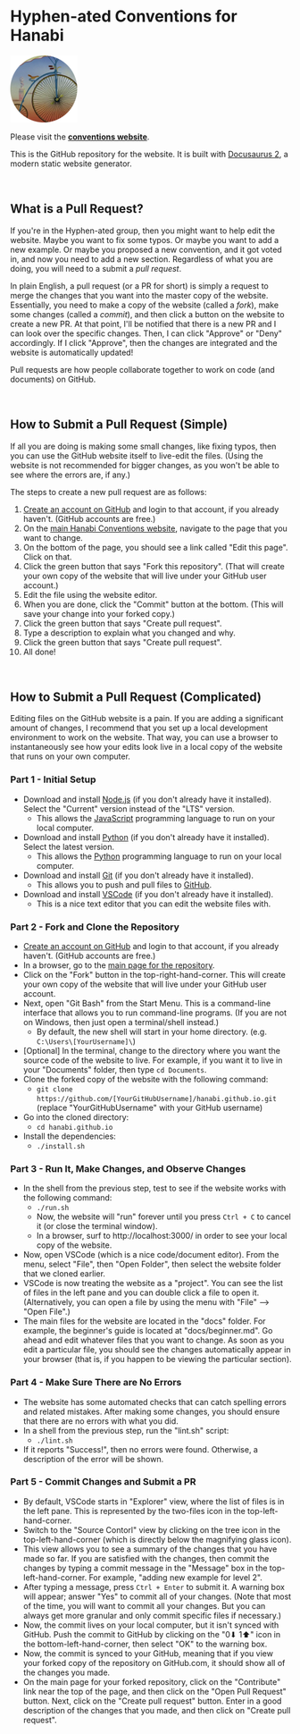 # Hyphen-ated Conventions for Hanabi

[![Hyphen-ated](/static/img/hyphenated-circle.png)](https://hanabi.github.io/)

Please visit the **[conventions website](https://hanabi.github.io/)**.

This is the GitHub repository for the website. It is built with [Docusaurus 2](https://v2.docusaurus.io/), a modern static website generator.

<br />

## What is a Pull Request?

If you're in the Hyphen-ated group, then you might want to help edit the website. Maybe you want to fix some typos. Or maybe you want to add a new example. Or maybe you proposed a new convention, and it got voted in, and now you need to add a new section. Regardless of what you are doing, you will need to a submit a *pull request*.

In plain English, a pull request (or a PR for short) is simply a request to merge the changes that you want into the master copy of the website. Essentially, you need to make a copy of the website (called a *fork*), make some changes (called a *commit*), and then click a button on the website to create a new PR. At that point, I'll be notified that there is a new PR and I can look over the specific changes. Then, I can click "Approve" or "Deny" accordingly. If I click "Approve", then the changes are integrated and the website is automatically updated!

Pull requests are how people collaborate together to work on code (and documents) on GitHub.

<br />

## How to Submit a Pull Request (Simple)

If all you are doing is making some small changes, like fixing typos, then you can use the GitHub website itself to live-edit the files. (Using the website is not recommended for bigger changes, as you won't be able to see where the errors are, if any.)

The steps to create a new pull request are as follows:

1. [Create an account on GitHub](https://github.com/join) and login to that account, if you already haven't. (GitHub accounts are free.)
1. On the [main Hanabi Conventions website](https://hanabi.github.io/), navigate to the page that you want to change.
1. On the bottom of the page, you should see a link called "Edit this page". Click on that.
1. Click the green button that says "Fork this repository". (That will create your own copy of the website that will live under your GitHub user account.)
1. Edit the file using the website editor.
1. When you are done, click the "Commit" button at the bottom. (This will save your change into your forked copy.)
1. Click the green button that says "Create pull request".
1. Type a description to explain what you changed and why.
1. Click the green button that says "Create pull request".
1. All done!

<br />

## How to Submit a Pull Request (Complicated)

Editing files on the GitHub website is a pain. If you are adding a significant amount of changes, I recommend that you set up a local development environment to work on the website. That way, you can use a browser to instantaneously see how your edits look live in a local copy of the website that runs on your own computer.

### Part 1 - Initial Setup

* Download and install [Node.js](https://nodejs.org/en/) (if you don't already have it installed). Select the "Current" version instead of the "LTS" version.
  * This allows the [JavaScript](https://www.javascript.com/) programming language to run on your local computer.
* Download and install [Python](https://www.python.org/downloads/) (if you don't already have it installed). Select the latest version.
  * This allows the [Python](https://www.python.org/) programming language to run on your local computer.
* Download and install [Git](https://git-scm.com/downloads) (if you don't already have it installed).
  * This allows you to push and pull files to [GitHub](https://github.com/).
* Download and install [VSCode](https://code.visualstudio.com/) (if you don't already have it installed).
  * This is a nice text editor that you can edit the website files with.

### Part 2 - Fork and Clone the Repository

* [Create an account on GitHub](https://github.com/join) and login to that account, if you already haven't. (GitHub accounts are free.)
* In a browser, go to the [main page for the repository](https://github.com/hanabi/hanabi.github.io).
* Click on the "Fork" button in the top-right-hand-corner. This will create your own copy of the website that will live under your GitHub user account.
* Next, open "Git Bash" from the Start Menu. This is a command-line interface that allows you to run command-line programs. (If you are not on Windows, then just open a terminal/shell instead.)
  * By default, the new shell will start in your home directory. (e.g. `C:\Users\[YourUsername]\`)
* [Optional] In the terminal, change to the directory where you want the source code of the website to live. For example, if you want it to live in your "Documents" folder, then type `cd Documents`.
* Clone the forked copy of the website with the following command:
  * `git clone https://github.com/[YourGitHubUsername]/hanabi.github.io.git` <br />
  (replace "YourGitHubUsername" with your GitHub username)
* Go into the cloned directory:
  * `cd hanabi.github.io`
* Install the dependencies:
  * `./install.sh`

### Part 3 - Run It, Make Changes, and Observe Changes

* In the shell from the previous step, test to see if the website works with the following command:
  * `./run.sh`
  * Now, the website will "run" forever until you press `Ctrl + C` to cancel it (or close the terminal window).
  * In a browser, surf to http://localhost:3000/ in order to see your local copy of the website.
* Now, open VSCode (which is a nice code/document editor). From the menu, select "File", then "Open Folder", then select the website folder that we cloned earlier.
* VSCode is now treating the website as a "project". You can see the list of files in the left pane and you can double click a file to open it. (Alternatively, you can open a file by using the menu with "File" --> "Open File".)
* The main files for the website are located in the "docs" folder. For example, the beginner's guide is located at "docs/beginner.md". Go ahead and edit whatever files that you want to change. As soon as you edit a particular file, you should see the changes automatically appear in your browser (that is, if you happen to be viewing the particular section).

### Part 4 - Make Sure There are No Errors

* The website has some automated checks that can catch spelling errors and related mistakes. After making some changes, you should ensure that there are no errors with what you did.
* In a shell from the previous step, run the "lint.sh" script:
  * `./lint.sh`
* If it reports "Success!", then no errors were found. Otherwise, a description of the error will be shown.

### Part 5 - Commit Changes and Submit a PR

* By default, VSCode starts in "Explorer" view, where the list of files is in the left pane. This is represented by the two-files icon in the top-left-hand-corner.
* Switch to the "Source Contorl" view by clicking on the tree icon in the top-left-hand-corner (which is directly below the magnifying glass icon).
* This view allows you to see a summary of the changes that you have made so far. If you are satisfied with the changes, then commit the changes by typing a commit message in the "Message" box in the top-left-hand-corner. For example, "adding new example for level 2".
* After typing a message, press `Ctrl + Enter` to submit it. A warning box will appear; answer "Yes" to commit all of your changes. (Note that most of the time, you will want to commit all your changes. But you can always get more granular and only commit specific files if necessary.)
* Now, the commit lives on your local computer, but it isn't synced with GitHub. Push the commit to GitHub by clicking on the "0⬇ 1⬆" icon in the bottom-left-hand-corner, then select "OK" to the warning box.
* Now, the commit is synced to your GitHub, meaning that if you view your forked copy of the repository on GitHub.com, it should show all of the changes you made.
* On the main page for your forked repository, click on the "Contribute" link near the top of the page, and then click on the "Open Pull Request" button. Next, click on the "Create pull request" button. Enter in a good description of the changes that you made, and then click on "Create pull request".
